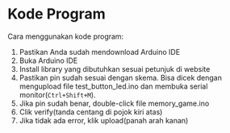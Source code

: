 # Kode Program

Cara menggunakan kode program:
1. Pastikan Anda sudah mendownload Arduino IDE
2. Buka Arduino IDE
3. Install library yang dibutuhkan sesuai petunjuk di website
4. Pastikan pin sudah sesuai dengan skema. Bisa dicek dengan mengupload file test_button_led.ino dan membuka serial monitor(`Ctrl+Shift+M`).
5. Jika pin sudah benar, double-click file memory_game.ino
6. Clik verify(tanda centang di pojok kiri atas)
7. Jika tidak ada error, klik upload(panah arah kanan)
